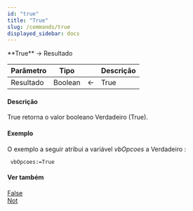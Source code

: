 ```yaml
---
id: "true"
title: "True"
slug: /commands/true
displayed_sidebar: docs
---
```


<!--REF #_command_.True.Syntax-->**True**  -> Resultado<!-- END REF-->
<!--REF #_command_.True.Params-->
| Parâmetro | Tipo |  | Descrição |
| --- | --- | --- | --- |
| Resultado | Boolean | &#8592; | True |

<!-- END REF-->

#### Descrição 

<!--REF #_command_.True.Summary-->True retorna o valor booleano Verdadeiro (True).<!-- END REF-->

#### Exemplo 

O exemplo a seguir atribui a variável *vbOpcoes* a Verdadeiro :

```4d
 vbOpcoes:=True
```

#### Ver também 

[False](false.md)  
[Not](not.md)  